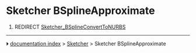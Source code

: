 # Sketcher BSplineApproximate
1.  REDIRECT [Sketcher_BSplineConvertToNURBS](Sketcher_BSplineConvertToNURBS.md)



---
⏵ [documentation index](../README.md) > [Sketcher](Sketcher_Workbench.md) > Sketcher BSplineApproximate

